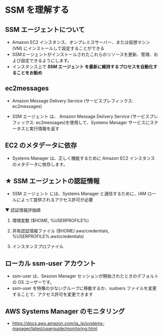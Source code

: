# SSM を理解する

## SSM エージェントについて

- Amazon EC2 インスタンス、オンプレミスサーバー、または仮想マシン (VM) にインストールして設定することができる
- SSMエージェントがインストールされたこれらのリソースを更新、管理、および設定できるようにします。
- インスタンス上で **SSM エージェント を最新に維持するプロセスを自動化することをお勧め**

## ec2messages

- Amazon Message Delivery Service (サービスプレフィックス: ec2messages)

- SSM エージェント は、 Amazon Message Delivery Service (サービスプレフィックス: ec2messages)を使用して、Systems Manager サービスにステータスと実行情報を返す


## EC2 のメタデータに依存

- Systems Manager は、正しく機能するために Amazon EC2 インスタンスのメタデータに依存します。


## ★ SSM エージェントの認証情報

- SSM エージェント には、Systems Manager と通信するために、IAM ロールによって提供されるアクセス許可が必要

▼ 認証情報評価順
1. 環境変数 ($HOME, %USERPROFILE%)

2. 共有認証情報ファイル ($HOME/.aws/credentials, %USERPROFILE%\.aws\credentials)

3. インスタンスプロファイル

## ローカル ssm-user アカウント

- ssm-user は、Session Manager セッションが開始されたときのデフォルトの OS ユーザーです。
- ssm-user を特権の少ないグループに移動するか、sudoers ファイルを変更することで、アクセス許可を変更できます




## AWS Systems Manager のモニタリング

- https://docs.aws.amazon.com/ja_jp/systems-manager/latest/userguide/monitoring.html
